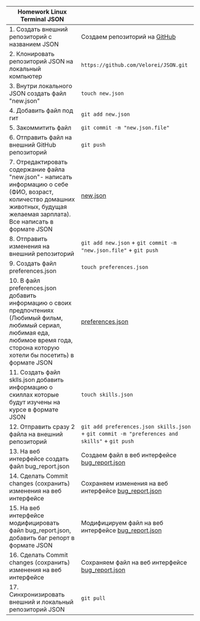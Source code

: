 |Homework Linux Terminal JSON||
|---|---|
|1. Создать внешний репозиторий с названием JSON|Создаем репозиторий на [GitHub](https://github.com/Velorei/JSON)|
|2. Клонировать репозиторий JSON на локальный компьютер|```https://github.com/Velorei/JSON.git```|
|3. Внутри локального JSON создать файл "new.json"|```touch new.json```|
|4. Добавить файл под гит|```git add new.json```|
|5. Закоммитить файл|```git commit -m "new.json.file"```|
|6. Отправить файл на внешний GitHub репозиторий|```git push```|
|7. Отредактировать содержание файла "new.json"- написать информацию о себе (ФИО, возраст, количество домашних животных, будущая желаемая зарплата). Все написать в формате JSON|[new.json](https://github.com/Velorei/Terminal/blob/main/new.json)|
|8. Отправить изменения на внешний репозиторий|```git add new.json``` + ```git commit -m "new.json.file"``` + ```git push```|
|9. Создать файл preferences.json|```touch preferences.json```|
|10. В файл preferences.json добавить информацию о своих предпочтениях (Любимый фильм, любимый сериал, любимая еда, любимое время года, сторона которую хотели бы посетить) в формате JSON|[preferences.json]()|
|11. Создать файл sklls.json добавить информацию о скиллах которые будут изучены на курсе в формате JSON|```touch skills.json```|[skills.json]()|
|12. Отправить сразу 2 файла на внешний репозиторий|```git add preferences.json skills.json``` + ```git commit -m "preferences and skills"``` + ```git push```|
|13. На веб интерфейсе создать файл bug_report.json|Создаем файл в веб интерфейсе [bug_report.json](https://github.com/Velorei/Terminal/blob/main/bug_report.json)|
|14. Сделать Commit changes (сохранить) изменения на веб интерфейсе|Сохраняем изменения на веб интерфейсе [bug_report.json](https://github.com/Velorei/Terminal/blob/main/bug_report.json)|
|15. На веб интерфейсе модифицировать файл bug_report.json, добавить баг репорт в формате JSON| Модифицируем файл на веб интерфейсе [bug_report.json](https://github.com/Velorei/Terminal/blob/main/bug_report.json)|
|16. Сделать Commit changes (сохранить) изменения на веб интерфейсе| Сохраняем файл на веб интерфейсе [bug_report.json](https://github.com/Velorei/Terminal/blob/main/bug_report.json)|
|17. Синхронизировать внешний и локальный репозиторий JSON|```git pull```| 
